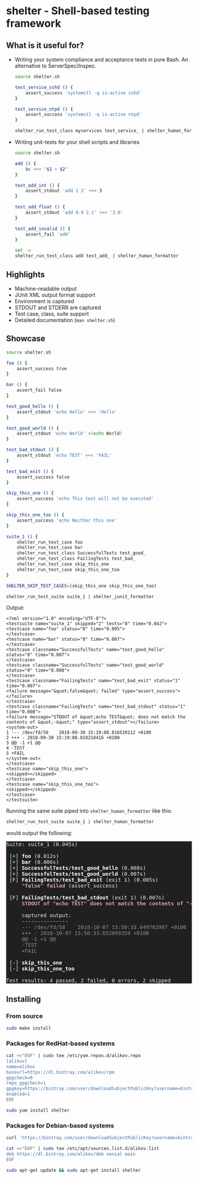 # shelter - Shell-based testing framework


## What is it useful for?

- Writing your system compliance and acceptance tests in pure Bash. An alternative to ServerSpec/Inspec.

  ```bash
  source shelter.sh

  test_service_sshd () {
      assert_success 'systemctl -q is-active sshd'
  }

  test_service_ntpd () {
      assert_success 'systemctl -q is-active ntpd'
  }

  shelter_run_test_class myservices test_service_ | shelter_human_formatter
  ```

- Writing unit-tests for your shell scripts and libraries

  ```bash
  source shelter.sh

  add () {
      bc <<< "$1 + $2"
  }

  test_add_int () {
      assert_stdout 'add 1 2' <<< 3
  }

  test_add_float () {
      assert_stdout 'add 0.9 2.1' <<< '3.0'
  }

  test_add_invalid () {
      assert_fail 'add'
  }

  set -u
  shelter_run_test_class add test_add_ | shelter_human_formatter
  ```


## Highlights

- Machine-readable output
- JUnit XML output format support
- Environment is captured
- STDOUT and STDERR are captured
- Test case, class, suite support
- Detailed documentation (`man shelter.sh`)


## Showcase

```bash
source shelter.sh

foo () {
    assert_success true
}

bar () {
    assert_fail false
}

test_good_hello () {
    assert_stdout 'echo Hello' <<< 'Hello'
}

test_good_world () {
    assert_stdout 'echo World' <(echo World)
}

test_bad_stdout () {
    assert_stdout 'echo TEST' <<< 'FAIL'
}

test_bad_exit () {
    assert_success false
}

skip_this_one () {
    assert_success 'echo This test will not be executed'
}

skip_this_one_too () {
    assert_success 'echo Neither this one'
}

suite_1 () {
    shelter_run_test_case foo
    shelter_run_test_case bar
    shelter_run_test_class SuccessfulTests test_good_
    shelter_run_test_class FailingTests test_bad_
    shelter_run_test_case skip_this_one
    shelter_run_test_case skip_this_one_too
}

SHELTER_SKIP_TEST_CASES=(skip_this_one skip_this_one_too)

shelter_run_test_suite suite_1 | shelter_junit_formatter
```

Output:
```
<?xml version="1.0" encoding="UTF-8"?>
<testsuite name="suite_1" skipped="2" tests="8" time="0.042">
<testcase name="foo" status="0" time="0.005">
</testcase>
<testcase name="bar" status="0" time="0.007">
</testcase>
<testcase classname="SuccessfulTests" name="test_good_hello" status="0" time="0.007">
</testcase>
<testcase classname="SuccessfulTests" name="test_good_world" status="0" time="0.008">
</testcase>
<testcase classname="FailingTests" name="test_bad_exit" status="1" time="0.007">
<failure message="&quot;false&quot; failed" type="assert_success"></failure>
</testcase>
<testcase classname="FailingTests" name="test_bad_stdout" status="1" time="0.008">
<failure message="STDOUT of &quot;echo TEST&quot; does not match the contents of &quot;-&quot;" type="assert_stdout"></failure>
<system-out>
1 --- /dev/fd/58	2018-09-30 15:19:08.816520112 +0100
2 +++ -	2018-09-30 15:19:08.818218416 +0100
3 @@ -1 +1 @@
4 -TEST
5 +FAIL
</system-out>
</testcase>
<testcase name="skip_this_one">
<skipped></skipped>
</testcase>
<testcase name="skip_this_one_too">
<skipped></skipped>
</testcase>
</testsuite>
```


Running the same suite piped into `shelter_human_formatter` like this:
```bash
shelter_run_test_suite suite_1 | shelter_human_formatter
```

would output the following:

<pre style="background: #202020; color: #eee">Suite: suite_1 (0.045s)

 [<font color="#72D5A3"><b>+</b></font>] <font color="#FFFFFF"><b>foo</b></font> (0.012s)
 [<font color="#72D5A3"><b>+</b></font>] <font color="#FFFFFF"><b>bar</b></font> (0.006s)
 [<font color="#72D5A3"><b>+</b></font>] <font color="#FFFFFF"><b>SuccessfulTests/test_good_hello</b></font> (0.008s)
 [<font color="#72D5A3"><b>+</b></font>] <font color="#FFFFFF"><b>SuccessfulTests/test_good_world</b></font> (0.007s)
 [<font color="#DCA3A3"><b>F</b></font>] <font color="#FFFFFF"><b>FailingTests/test_bad_exit</b></font> (exit <font color="#DCA3A3"><b>1</b></font>) (0.005s)
     <font color="#DCA3A3"><b>&quot;false&quot; failed</b></font> (assert_success)

 [<font color="#DCA3A3"><b>F</b></font>] <font color="#FFFFFF"><b>FailingTests/test_bad_stdout</b></font> (exit <font color="#DCA3A3"><b>1</b></font>) (0.007s)
     <font color="#DCA3A3"><b>STDOUT of &quot;echo TEST&quot; does not match the contents of &quot;-&quot;</b></font> (assert_stdout)

     captured output:
     ---------------
     <font color="#919191">--- /dev/fd/58</font>	<font color="#919191">2018-10-07 15:50:33.649782907 +0100</font>
     <font color="#919191">+++ -</font>	<font color="#919191">2018-10-07 15:50:33.652099359 +0100</font>
     <font color="#919191">@@ -1 +1 @@</font>
     <font color="#919191">-TEST</font>
     <font color="#919191">+FAIL</font>

 [<font color="#919191"><b>-</b></font>] <font color="#FFFFFF"><b>skip_this_one</b></font>
 [<font color="#919191"><b>-</b></font>] <font color="#FFFFFF"><b>skip_this_one_too</b></font>

Test results: 4 passed, 2 failed, 0 errors, 2 skipped
</pre>


## Installing

### From source

```bash
sudo make install
```

### Packages for RedHat-based systems

```bash
cat <<"EOF" | sudo tee /etc/yum.repos.d/alikov.repo
[alikov]
name=alikov
baseurl=https://dl.bintray.com/alikov/rpm
gpgcheck=0
repo_gpgcheck=1
gpgkey=https://bintray.com/user/downloadSubjectPublicKey?username=bintray
enabled=1
EOF

sudo yum install shelter
```

### Packages for Debian-based systems

```bash
curl 'https://bintray.com/user/downloadSubjectPublicKey?username=bintray' | sudo apt-key add -

cat <<"EOF" | sudo tee /etc/apt/sources.list.d/alikov.list
deb https://dl.bintray.com/alikov/deb xenial main
EOF

sudo apt-get update && sudo apt-get install shelter
```
